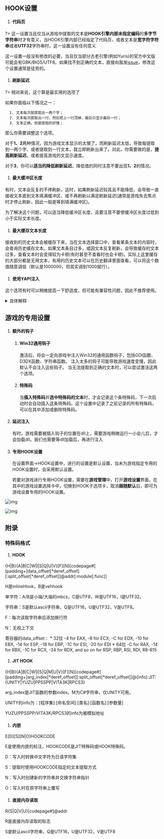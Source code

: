 ## HOOK设置

1. #### 代码页

  ?> 这一设置当且仅当从游戏中提取的文本是**HOOK引擎内部未指定编码**的**多字节字符串**时才有意义，当HOOK引擎内部已经指定了代码页，或者文本是**宽字符字符串**或者**UTF32**字符串时，这一设置没有任何意义

  这一设置一般没有修改的必要，当且仅当部分古老引擎(例如Yuris)的官方中文版可能会有GBK/BIG5/UTF8。如果找不到正确的文本，直接向我发[issue](https://lunatranslator.org/Resource/game_support)，修改这个设置通常是徒劳的。

1. #### 刷新延迟

  ?> 相对来说，这个算是最实用的选项了

  如果你面临以下情况之一：

      1. 文本每次就提取出一两个字；
      2. 文本每次提取出一行，然后把上一行顶掉，最后只显示最后一行；
      3. 文本正确，但是提取的好慢；

  那么你需要调整这个选项。

  对于**1、2**两种情况，因为游戏文本显示的太慢了，而刷新延迟太低，导致每提取到一两个字、或者提取到一行文本，就立即刷新出来了。对此，你需要做的是，**提高刷新延迟**，或者提高游戏的文显示速度。

  对于**3**，你可以**适当的降低刷新延迟**，降低值的同时注意不要出现**1、2**的情况。

1. #### 最大缓冲区长度

  有时，文本会反复的不停刷新，这时，如果刷新延迟较高且不能降低，会导致一直接收文本直到文本填满缓冲区、或不再刷新以满足刷新延迟(通常是游戏失去焦点时才停止刷新，因此一般是等到填满缓冲区)。

  为了解决这个问题，可以适当降低缓冲区长度，且要注意不要使缓冲区长度过低到小于实际文本长度。

1. #### 最大缓存文本长度

  接收到的历史文本会被缓存下来，当在文本选择窗口中，查看某条文本的内容时，会查询历史缓存文本。如果文本条目过多，或因文本反复刷新，会导致缓存的文本过多，查看文本时会变得较为卡顿(有时甚至不查看时也会卡顿)。实际上这里缓存的大部分都是无用文本，有用的历史文本可以在历史翻译里面查看，可以将这个数值随意调低（默认是1000000，但其实调到1000就行）。

1. #### 使用YAPI注入

  这个选项有时可以稍微提高一下舒适度，但可能有兼容性问题，因此不推荐使用。

  <details>
    <summary>具体解释</summary>
  向游戏注入Dll时，一般注入Dll的进程和被注入Dll的进程需要有相同的位数。

  为解决这个问题，Luna一般通过shareddllproxy32和shareddllproxy64来分别向不同位数的游戏来注入Dll。

  但这个代理进程运行时，可能会被杀毒软件拦截一会儿，导致卡顿、或运行失败要重新再次运行。这时，可以用YAPI来直接使用Luna的主进程来进行Dll注入。

  YAPI中如果游戏进程和Luna进程的位数相同，则会正常注入；若位数不同，则会使用一段特殊的shellcode来实现注入。这也是LunaHost32.dll更容易被杀软查杀的一个原因。

  使用YAPI注入相对来说会更加流畅一丢丢。不过在Arm平板上使用时，可能会不兼容。

  当Luna运行在低权限，而游戏是管理员权限时，这个选项会失效，会回退到原本模式并请求权限来进行注入。
  </details>


## 游戏的专用设置

1. #### 额外的钩子
    1. #### Win32通用钩子
        激活后，将会一定向游戏中注入Win32的通用函数钩子，包括GDI函数、D3DX函数、字符串函数。
        注入太多的钩子可能导致游戏速度变慢，因此默认不会注入这些钩子。
        当无法提取到正确的文本时，可以尝试激活这两个选项。
    1. #### 特殊码
        当**插入特殊码**并**选中特殊码的文本**时，才会记录这个条特殊码，下一次启动时会自动插入这条特殊码。这个设置中记录了之前记录的所有特殊码，可以在其中添加或删除特殊码。

1. #### 延迟注入
    有时，游戏需要被插入钩子的位置在dll上，需要游戏稍微运行一小会儿后，才会加载dll。我们也需要等dll加载后，再进行注入

1. #### 专用HOOK设置
    在设置界面->HOOK设置中，进行的设置是默认设置，当未为游戏指定专用的HOOK设置时，会采用默认设置。

    若要对游戏进行专用HOOK设置，需要在**游戏管理**中，打开**游戏设置**界面，在其中的游戏设置选择卡中，切换到HOOK子选项卡，取消**跟随默认**后，即可为游戏设置专用的HOOK设置。

![img](https://image.lunatranslator.org/zh/gamesettings/1.jpg)

![img](https://image.lunatranslator.org/zh/gamesettings/2.png)


## 附录

### 特殊码格式

<a id="hookcode"></a>

1. #### HOOK

  {H|B}{A|B|C|W|I|S|Q|U|V}[F][N][codepage#][padding+]data_offset[*deref_offset][:split_offset[*deref_offset]]@addr[:module[:func]]

  H是inlineHook，B是vehhook

  单字符：A/B是小端/大端的mbcs，C是UTF8，W是UTF16，I是UTF32。

  字符串：S是默认ascii字符串，Q是UTF16，U是UTF32，V是UTF8。

  F：每次读取字符串后添加换行符

  N：无视上下文

  寄存器的data_offset：
    * 32位 -4 for EAX, -8 for ECX, -C for EDX, -10 for EBX, -14 for ESP, -18 for EBP, -1C for ESI, -20 for EDI
    * 64位 -C for RAX, -14 for RBX, -1C for RCX, -24 for RDX, and so on for RSP, RBP, RSI, RDI, R8-R15

1. #### JIT HOOK

  {H|B}{A|B|C|W|I|S|Q|M|U|V}[F][N][codepage#][padding+]arg_index[*deref_offset][:split_offset[*deref_offset]]@{info}:JIT:{UNITY|YUZU|PPSSPP|VITA3K|RPCS3}

  arg_index是JIT函数的参数index。M为C#字符串，仅UNITY可用。

  UNITY的info为：[程序集]:[命名空间]:[类名]:[函数名]:[参数量]

  YUZU/PPSSPP/VITA3K/RPCS3的info为被模拟地址

1. #### 内嵌

  E[D][S][N|O]HOOKCODE

  E是使用内嵌的标注，HOOKCODE是JIT特殊码或HOOK特殊码。

  D：写入时转换中文字符为日语字符集

  S：提取时使用HOOKCODE指定的文本提取方式

  N：写入时创建新的字符串并交换字符串指针

  O：写入时在原字符串上覆写

1. #### 直接内存读取

  R{S|Q|V|U}[codepage#]@addr

  R是直接内存读取的标志

  S是默认ascii字符串，Q是UTF16，U是UTF32，V是UTF8